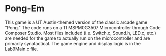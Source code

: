 # Pong-Em
This game is a UT Austin-themed version of the classic arcade game "Pong."
The code runs on a TI MSPM0G3507 Microcontroller through Code Composer Studio. 
Most files included (i.e. Switch.c, Sound.h, LED.c, etc.) are needed for the game to actually run on the microcontroller and are primarily synatactical.
The game engine and display logic is in the Lab9Main.c file. 
